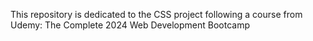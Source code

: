 This repository is dedicated to the CSS project following a course from Udemy: The Complete 2024 Web Development Bootcamp
